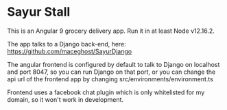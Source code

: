 # Sayur Stall

This is an Angular 9 grocery delivery app. Run it in at least Node v12.16.2. 

The app talks to a Django back-end, here: https://github.com/maceghost/SayurDjango

The angular frontend is configured by default to talk to Django on localhost and port 8047, so you can run Django on that port,
or you can change the api url of the frontend app by changing src/environments/environment.ts

Frontend uses a facebook chat plugin which is only whitelisted for my domain, so it won't work in development. 
